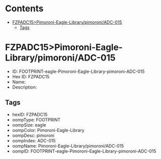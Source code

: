 



Contents
========

* [FZPADC15>Pimoroni-Eagle-Library/pimoroni/ADC-015](#fzpadc15pimoroni-eagle-librarypimoroniadc-015)
	* [Tags](#tags)

# FZPADC15>Pimoroni-Eagle-Library/pimoroni/ADC-015

- ID: FOOTPRINT-eagle-Pimoroni-Eagle-Library-pimoroni-ADC-015
- Hex ID: FZPADC15
- Name: 
- Description: 

## Tags

- hexID: FZPADC15
- oompType: FOOTPRINT
- oompSize: eagle
- oompColor: Pimoroni-Eagle-Library
- oompDesc: pimoroni
- oompIndex: ADC-015
- oompName: Pimoroni-Eagle-Library/pimoroni/ADC-015
- oompID: FOOTPRINT-eagle-Pimoroni-Eagle-Library-pimoroni-ADC-015
